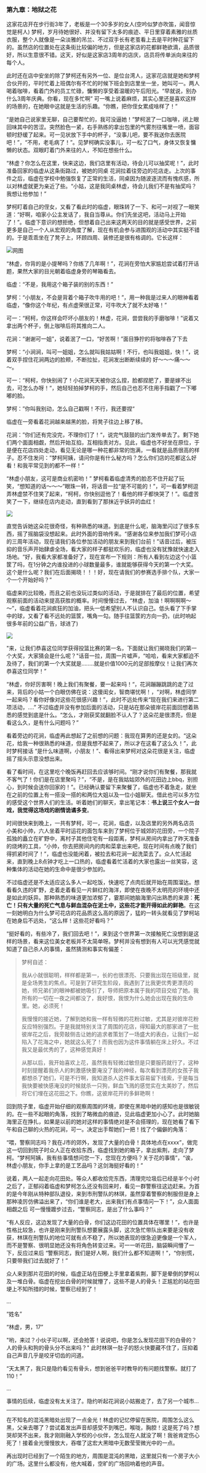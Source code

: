 ### 第九章：地狱之花

这家花店开在步行街3年了，老板是一个30多岁的女人(空吟似梦亦吹笛，闻音惊觉是柯人) 梦柯，岁月待她很好、并没有留下太多的痕迹、平日里穿着素雅的丝质衣服，整个人就像是一朵淡雅的吊兰、不过双手长有老茧看上去是平时种花留下的。虽然店的位置处在这条街比较偏的地方，但是这家店的花都鲜艳欲滴，品质很好，所以生意很不错。这天，好似是这家店3周年的店庆，店员将传单派向来往的每个人。

此时还在店中安坐的除了梦柯还有另外一位、是位台湾人，这家花店就是她和梦柯合伙开的，平时忙着上班偶尔有不忙的时候下班会到店里坐一坐，她叫可一。两人喝着咖啡，看着门外的员工忙碌，慵懒的享受着温暖的午后阳光。“早就说，别办什么3周年庆典。你看，现在多忙啊” 可一嘴上说着麻烦，其实心里还是喜欢这样的场景的，在她眼中这就是生活的乐趣。“你瞧，把你侄女累成啥样了！”

“是她自己说家里无聊，自己要帮忙的，我可没逼她！”梦柯泯了一口咖啡，闭上眼回味其中的苦涩。突然脸色一紧，右手熟练的拿出包里的气雾剂往嘴里一喷，面容顿时舒缓了起来。可一见状放下手中的杯子，“没事儿吧，要不我送你去医院吧！”，“不用，老毛病了！”。见梦柯确实没事儿，可一松了口气，身体又恢复慵懒的状态。双眼盯着门外来往的人，不知在想些什么。

“林虚？你怎么在这里，快来这边，我们店里有活动，待会儿可以抽奖呢！”，此时准备回家的临虚从这条街路过，被她的同桌 花涧拉着往旁边的花店走。上次的事件之后，临虚在学校中勉强恢复了正常的生活，同桌因为随波逐流而有愧疚感，所以对林虚就更为亲近了些。“小姑，这是我同桌林虚，待会儿我们不是有抽奖吗？我想让他参加！”

梦柯盯着自己的侄女，又看了看此时的临虚，眼珠转了一下、和可一对视了一眼笑道：“好啊，咱家小公主发话了，我自当尊从。你们先坐这吧，活动马上开始了！”。临虚下意识的想拒绝，但想着自己出来这两天的目的就是感受世界，之前更多是自己一个人从宏观的角度了解，现在有机会参与进围观的活动中其实挺不错的。于是乖乖坐在了凳子上，环顾四周、装修还是很有格调的。它长这样：

![网图](https://raw.githubusercontent.com/krystalics/krystalics.github.io/master/_posts/%E5%B0%8F%E8%AF%B4/img/huadian.png)

“林虚，你背的是小提琴吗？你练了几年啊！”，花涧在旁怕大家尴尬尝试着打开话题，果然大家的目光朝着临虚身旁的琴箱看去。

临虚：“不是，我用这个箱子装的别的东西！”

梦柯：“小朋友，不会是背着个箱子吹牛用的吧！”，用一种我是过来人的眼神看着临虚，“像你这个年纪，有点虚荣很正常，可牛吹大了就不太好咯！”

可一：“柯柯，你这样会吓坏小朋友的！林虚，花涧，尝尝我的手磨咖啡！”说着又拿出两个杯子，倒上咖啡后将其推向二人。

花涧：“谢谢可一姐”，说着泯了一口，“好苦啊！”面目狰狞的将咖啡吞了下去

梦柯：“小涧涧，叫可一姐姐，怎么就叫我姑姑啊！不行，也叫我姐姐，快！”，说着双手捏住花涧两边的脸颊，不断拉扯，花涧发出断断续续的 好～～～痛～～～。

可一：“柯柯，你快别闹了！小花涧天天被你这么捏，脸都捏肥了，要是嫁不出去，可怎么办呀！“，她轻轻拍掉梦柯的手，然后自己也忍不住用手指戳了一下嘟嘟的脸。

梦柯：”你叫我别动，怎么自己戳啊！不行，我还要捏“

临虚在一旁看着花涧越来越黑的脸，将凳子往边上移了移。

花涧：”你们还有完没完，不理你们了！“，说完气鼓鼓的出门发传单去了。剩下她们两个面面相觑，然后开始互掐，互相指责对方。见此，临虚也不好坐在原位，于是便在花店四处走动，看见无论是哪一种花都非常的饱满，一看就是品质很高的样子。忍不住发问：”梦柯阿姨，请问你是有什么秘方吗？怎么你们店的花都这么好看！和我平常见到的都不一样！“

“林虚小朋友，这可是商业机密哟！” 梦柯看着临虚清秀的脸忍不住开起了玩笑，“想知道的话～～～”眼珠一转，将话音一拉“是不可能的！”，可一看着梦柯逗弄林虚禁不住笑了起来，“柯柯，你快别逗他了！看他的样子都快哭了！”。临虚苦笑了一下，继续在店内走动，直到看到了那抹近乎妖异的血红！

<img src="https://raw.githubusercontent.com/krystalics/krystalics.github.io/master/_posts/%E5%B0%8F%E8%AF%B4/img/diyuhua.png"/>

直觉告诉她这朵花很奇怪，有种熟悉的味道。到底是什么呢，脑海里闪过了很多东西，摇了摇脑袋没想起来。此时外面的音响传来。“感谢各位来参加我们梦可小店的三周年活动，现在请我们各位参加活动的朋友来到我们台前！”话音过后，被压抑的音乐声开始肆虐全场，看大家的样子都挺欢乐的，临虚也没有犹豫就快速走入场地。“好，我看大家都准备好了，现在宣布一下规则：所有人看到左边这个小篮筐了吗，在1分钟之内谁投进的小球数量最多，谁就能够获得今天的第一个大奖。这个是什么呢？我们在后面揭晓！！！好，现在请我们的参赛选手排个队，大家一个一个开始好吗？”

临虚来的比较晚，而且之前也没玩过类似的活动，于是就排在了最后的位置，希望观察前面的活动来提高获胜的概率。时间慢慢过去，“林虚，加油！啊啊啊啊～～”，临虚看着花涧疯狂的加油，把头一低希望别人不认识自己。低头看了下手掌中的球，又看了看不远处的篮筐，嘴角一勾。随手往篮筐的方向一扔，(此时响起很多年前的公益广告，球进了)

<img src="https://raw.githubusercontent.com/krystalics/krystalics.github.io/master/_posts/%E5%B0%8F%E8%AF%B4/img/qiu.png"/>

"来，让我们恭喜这位同学获得投篮比赛的第一名，下面就让我们揭晓我们的第一个大奖，大家猜会是什么呢？"话音一拉，周围一片嘘声，“哈哈，看来大家都迫不及待了，我们的第一个大奖就是........就是价值1000元的足部按摩仪！让我们再次恭喜这位同学！”

“林虚，你好厉害啊！晚上我们有聚餐，要一起来吗！“，花涧蹦蹦跳跳的走了过来，背后的小姑一个白眼仿佛在说：这傻闺女，智商堪忧啊！，“对啊，林虚同学一起来吗？看你好像对这些花很感兴趣！”，此时不远处传来“现在我们来进行第二项活动，....” 不过临虚并没有参加后面的活动，只是站在那朵彼岸花前面回想着熟悉的感觉到底是什么。“怎么，才刚获奖就翻脸不认人了？这朵花是很漂亮，但是看这么久，是有什么问题吗？”

看着旁边的花涧，临虚再此想起了之前想的问题：我现在算男的还是女的。“这朵花，给我一种很熟悉的味道，但是我想不起来了，所以才在这看了这么久！”，此时梦柯接话 “是什么味道啊，小朋友！”、看得出来梦柯对这朵花很是关注，临虚摇了摇头示意没想出来。

看了看时间，在这里吃个晚饭再赶回去应该够时间。“刚才说你们有聚餐，那我就不客气了！你们是在店里聚吗？”，“不是，是在我姑姑郊外的花田边上bbq，别担心，到时候会送你回家的！”。已经确认要留下来聚餐了，临虚也不着急走，就坐在之前的位置上有一搭没一搭的和两位大姐以及一位小姐聊天。借此也可以多方位的感受这个世界人们的生活。听着她们的聊天，拿出笔记本：**书上说三个女人一台戏，我觉得这场戏的剧情诡谲多变**。

时间很快来到晚上，一共有梦柯，可一，花涧，临虚，以及店里的另外两名店员 小美和小帅，六人坐着平时运花的面包车来到了梦柯位于城郊的花田旁，一个院子孤独的矗立在旷野中，离村子其他住宅有一段距离，梦柯从房间内拿出了昨天准备的烧烤的工具，“小帅，你去把房间内的肉和菜拿出来吧，现在时间有点晚了我们得抓紧时间了！”，临虚也没能闲着，被拉去和花涧一起洗菜去了。众人忙活起来，直到晚上8点钟才吃上一口热的，临虚看着忙活着的大家也露出一丝笑容，这种集体的活动在她的生命中是很少参加的。

不过临虚还是不太适应这么多人一起吃饭，快速吃了点肉后就开始在周围溜达。想看看久违的旷野，走着走着看见一片鲜红的海洋，即使在夜晚不太明亮的环境中还是如此的妖异。那种熟悉的味道更加浓郁了，霎那间她脑海里闪出熟悉的来源：**死亡！只有大量的死亡气息与鲜血混杂在泥土中，这些花才能开得如此的鲜艳**。在这一刻她明白为什么梦可花店的花品质这么高的原因了，猛的一转头就看见了梦柯站在她身后不远处，“这么样！这些花好看吗？”

“挺好看的，有些冷了，我们回去吧！”，来到这个世界第一次接触死亡没想到是这样的场景，看来这位美女老板并不太简单呀。梦柯并没有想到有人可以光凭感觉就知道了自己杀人的事情，虽然猜测和事实有偏差：

> 梦柯自述：
>
> 我从小就很聪明，样样都是第一，长的也很漂亮、只要我出现在班级里，就是全场男生的焦点。可是到了研究生阶段，我遇到了比我更优秀更漂亮的她，师兄弟们的眼神都被她吸引了，导师把原本属于我的项目交给了她。我所有的一切在一夜之间都没了，我好恨，我恨为什么她会出现在我的生命里。她，必须死！
>
> 我慢慢的接近她，了解到她和我一样有轻微的花粉过敏，尤其是对彼岸花粉反应特别强烈。于是我就特别关注了周围的花店，得知最大的那家进了一批彼岸花之后，我旁敲侧击让她的追求者策划了一场盛大的表白，让我们一起陷入了花海之中，她就这么死了！而我也因为这件事情躺在床上好久。不过我又是最优秀的了，这种感觉真好！
>
> 从那以后，我开始喜欢上花，虽然我有轻微过敏但是只要服药就行了，这种时刻提醒着我杀人的刺激感快要淹没了我的神经，每次看到漂亮的女孩子我都想杀了她们，可是不行啊，我知道杀人这件事太容易留下线索，于是每当我快要被快感淹没的时候就杀一只狗，鲜血飞溅的感觉实在太美妙了，然后将它们埋在这花田之下。你瞧，这彼岸花开的多鲜艳啊！

回到院子里，临虚开始仔细的观察周围的环境，即使在黑暗中她的感知也是很敏锐的。在一些不起眼的角落，找到了略微血的痕迹，见此临虚更加小心了。此时她脑海里正在挣扎，如果是以前的她对这样的事情绝对是不会搭理的，现在她看了看下午和自己聊的火热的花涧，可一。决定出手帮她们一把！找了个偏僻的角落：

“喂，警察同志吗？我在J市的郊外，发现了大量的白骨！具体地点在xxxx”，做完这一切回到院子时众人正在收拾东西，临虚找到她的箱子，拿出紫荆，走向了梦柯。“梦柯阿姨，我有些事情想问您一下，您现在方便吗？关于花的事情”，“诶，林虚小朋友，你手上拿的是工艺品吗？这剑海挺好看的！”

说着，两人一起走向花田处。等众人都收拾完东西，清理完垃圾后已经是半个小时之后了，正郁闷着临虚和梦柯怎么还没有回来时，看见一群警察往这边赶来。为首的是今年刚从特种部队退役，来到市刑警队的林琪，虽然穿着警察的制服但是身上那种凌厉仿佛溢出来了，“你们谁是老大，出来我们有点事情问一下！”，众人面面相觑之后 可一慢慢踱步过去，“警察同志，是出了什么事吗？”

“有人反应，这边发现了大量的白骨，你们这边花田的位置具体在哪里！”，也许是性格比较急，也许是刚来到刑警队想要展露头脚，这次急忙带队出来要是没有收获，林琪在刑警队的地位可就有点不稳了，所以她表现的很急迫更像是一个军人，而不是警察、很明显她还没有将角色转变过来。可一一听花田，脑袋瞬间懵了一下，反应过来后 “警察同志，我们是好人啊，我们什么都不知道啊！”，“你别慌，只要带我们过去就好了！”

众人来到那片花田的时候，临虚正站在田梗上手里拿着紫荆，脚下是晕倒的梦柯以及一堆白骨。临虚在挖出白骨的时候就懵了，这些不是人的骨头！正尴尬的站在田埂上不知所措的时候，警察已经到了！

...

“姓名”

“林虚，男，17”

"哟，来过？小伙子可以啊，还会抢答！说说吧，你是怎么发现花田下的白骨的？人的骨头和狗的骨头分不出来吗？" 此时林琪一肚子的怒火快要藏不住了，压抑着自己声音几乎是咬牙切齿的问道。

“天太黑了，我只是隐约看见有骨头，想到爸爸平时教导的有问题找警察。就打了110！”

...

事情的后续，临虚没有太关注了。隐约听起花涧说小姑搬走了，去了另一个城市...

---

在不知名的混沌黑暗处出现了一点金光！林虚的记忆停留在医院，周围怎么这么黑，父亲去哪了？尝试着发出声音却感受不到嘴巴，喉咙，胸腔！这是死了吗？想哭却哭不出来，我才刚刚融入学校的小伙伴，怎么现在人就没了啊！我爸肯定伤心死了！接着金光慢慢放大，吞噬了这宏大黑暗中无数莹莹微光中的一点。

再出现时已经到了一个陌生的地方，周围是混沌的黑暗，这里就只有一个房子大小的广场。这里什么都没有，他大喊着，空旷的广场回响着他的声音。
